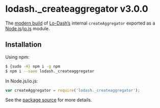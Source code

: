 # lodash._createaggregator v3.0.0

The [modern build](https://github.com/lodash/lodash/wiki/Build-Differences) of [Lo-Dash’s](https://lodash.com/) internal `createAggregator` exported as a [Node.js](http://nodejs.org/)/[io.js](https://iojs.org/) module.

## Installation

Using npm:

```bash
$ {sudo -H} npm i -g npm
$ npm i --save lodash._createaggregator
```

In Node.js/io.js:

```js
var createAggregator = require('lodash._createaggregator');
```

See the [package source](https://github.com/lodash/lodash/blob/3.0.0-npm-packages/lodash._createaggregator/index.js) for more details.
